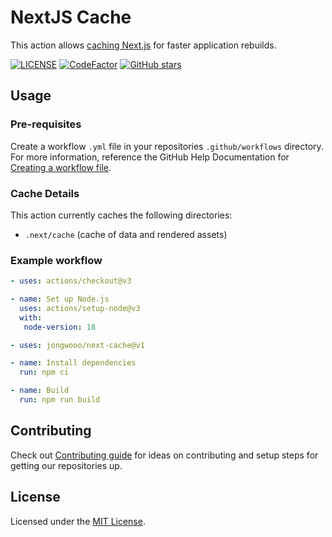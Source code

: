 # NextJS Cache

This action allows [caching Next.js](https://nextjs.org/docs/advanced-features/ci-build-caching) for faster application rebuilds.

[![LICENSE](https://img.shields.io/github/license/jongwooo/next-cache?color=blue)](LICENSE)
[![CodeFactor](https://www.codefactor.io/repository/github/jongwooo/next-cache/badge)](https://www.codefactor.io/repository/github/jongwooo/next-cache)
[![GitHub stars](https://img.shields.io/github/stars/jongwooo/next-cache?style=social)](https://github.com/jongwooo/next-cache)

## Usage

### Pre-requisites

Create a workflow `.yml` file in your repositories `.github/workflows` directory. For more information, reference the GitHub Help Documentation for [Creating a workflow file](https://help.github.com/en/articles/configuring-a-workflow#creating-a-workflow-file).

### Cache Details

This action currently caches the following directories:

- `.next/cache` (cache of data and rendered assets)

### Example workflow

```yaml
- uses: actions/checkout@v3

- name: Set up Node.js
  uses: actions/setup-node@v3
  with:
   node-version: 18

- uses: jongwooo/next-cache@v1

- name: Install dependencies
  run: npm ci

- name: Build
  run: npm run build
```

## Contributing

Check out [Contributing guide](.github/CONTRIBUTING.md) for ideas on contributing and setup steps for getting our repositories up.

## License

Licensed under the [MIT License](LICENSE).
